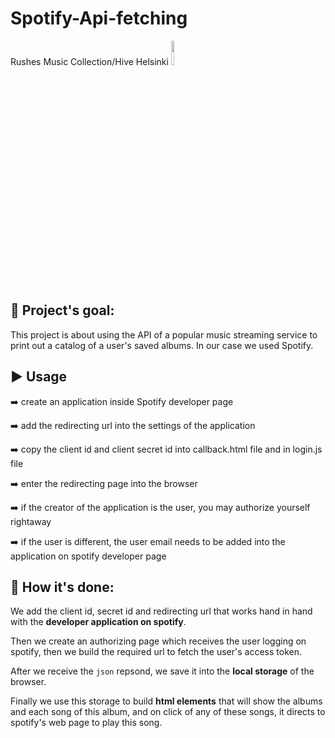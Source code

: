 

# Spotify-Api-fetching 
Rushes Music Collection/Hive Helsinki      <img src="https://user-images.githubusercontent.com/81321172/165960699-d5ff0b5a-9b9b-4341-9b83-590dc5af6d35.png" width="10%"/>



## :diamond_shape_with_a_dot_inside: **Project's goal:**

This project is about using the API of a popular music streaming service
to print out a catalog of a user's saved albums. In our case we used Spotify.

## :arrow_forward: **Usage**

:arrow_right: create an application inside Spotify developer page

:arrow_right: add the redirecting url into the settings of the application

:arrow_right: copy the client id and client secret id into callback.html file and in login.js file

:arrow_right: enter the redirecting page into the browser

:arrow_right: if the creator of the application is the user, you may authorize yourself rightaway

:arrow_right: if the user is different, the user email needs to be added into the application on spotify developer page

## :page_with_curl: **How it's done:** 
We add the client id, secret id and redirecting url that works 
hand in hand with the **developer application on spotify**.

Then we create an authorizing page which receives the user logging on spotify, 
then we build the required url to fetch the user's access token.

After we receive the ```json``` repsond, we save it into the **local storage** of the browser.

Finally we use this storage to build **html elements** that will show 
the albums and each song of this album, and on click of any of these songs, 
it directs to spotify's web page to play this song.

